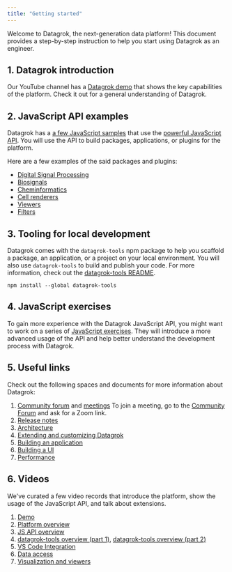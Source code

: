 ```yaml
---
title: "Getting started"
---
```


Welcome to Datagrok, the next-generation data platform! This document provides a step-by-step instruction to help you
start using Datagrok as an engineer.

## 1. Datagrok introduction

Our YouTube channel has a [Datagrok demo] that shows the key capabilities of the platform. Check it out for a general
understanding of Datagrok.

## 2. JavaScript API examples

Datagrok has a [a few JavaScript samples] that use the [powerful JavaScript API]. You will use the API to build
packages, applications, or plugins for the platform.

Here are a few examples of the said packages and plugins:

* [Digital Signal Processing]
* [Biosignals]
* [Cheminformatics]
* [Cell renderers]
* [Viewers]
* [Filters]

## 3. Tooling for local development

Datagrok comes with the `datagrok-tools` npm package to help you scaffold a package, an application, or a project on
your local environment. You will also use `datagrok-tools` to build and publish your code. For more information, check
out the [datagrok-tools README].

```shell
npm install --global datagrok-tools
```

<!-- PS: You might want to start by creating a [package]. -->

<!--
## Tutorial // a short tutorial that explains how to build something simple with Datagrok JavaScript API

Check out our practical tutorial that will teach you the basics of using the JavaScript API. In the tutorial, you will
generate a package, add simple code that uses the Datagrok JavaScript API, and publish this package to Datagrok's
development server.
-->

## 4. JavaScript exercises

To gain more experience with the Datagrok JavaScript API, you might want to work on a series of [JavaScript exercises].
They will introduce a more advanced usage of the API and help better understand the development process with Datagrok.

## 5. Useful links

Check out the following spaces and documents for more information about Datagrok:

1. [Community forum] and [meetings]
   To join a meeting, go to the [Community Forum] and ask for a Zoom link.
2. [Release notes]
3. [Architecture]
4. [Extending and customizing Datagrok]
5. [Building an application]
6. [Building a UI]
7. [Performance]

## 6. Videos

We've curated a few video records that introduce the platform, show the usage of the JavaScript API, and talk about
extensions.

1. [Demo]
2. [Platform overview]
3. [JS API overview]
4. [datagrok-tools overview (part 1)], [datagrok-tools overview (part 2)]
5. [VS Code Integration]
6. [Data access]
7. [Visualization and viewers]

[community forum]: https://community.datagrok.ai/

[meetings]: https://www.youtube.com/watch?v=p7_qOU_IzLM

[Release notes]: https://datagrok.ai/help/develop/release-history

[architecture]: under-the-hood/architecture.md

[Extending and customizing Datagrok]: packages/extensions.md

[Building an application]: how-to/build-an-app.md

[Building a UI]: advanced/ui.md

[Performance]: advanced/performance.md

[Demo]: https://www.youtube.com/watch?v=tVwpRB8fikQ

[Platform overview]: ../resources/video-contents.md#getting-started

[JS API overview]: ../resources/video-contents.md#javascript-api

[datagrok-tools overview (part 1)]: https://www.youtube.com/watch?v=zVVmlRorpjg&t=258s

[datagrok-tools overview (part 2)]: https://www.youtube.com/watch?v=0QxzllnBreI&t=4657s

[VS Code Integration]: https://www.youtube.com/watch?v=zVVmlRorpjg&t=870s

[Data access]: ../resources/video-contents.md#data-access

[Visualization and viewers]: ../resources/video-contents.md#visualizations

[Datagrok demo]: https://www.youtube.com/watch?v=tVwpRB8fikQ

[a few JavaScript samples]: https://public.datagrok.ai/js

[powerful JavaScript API]: https://datagrok.ai/js-api/

[Digital Signal Processing]: https://github.com/datagrok-ai/public/tree/master/packages/DSP

[Biosignals]: https://github.com/datagrok-ai/public/tree/master/packages/BioSignals

[Cheminformatics]: https://github.com/datagrok-ai/public/tree/master/packages/Chem

[//]: # ([Natural Language Processing]: https://github.com/datagrok-ai/public/tree/master/packages/NLP)

[Cell renderers]:https://github.com/datagrok-ai/public/blob/master/libraries/chem-meta/src/rdkit-api.ts

[viewers]: https://github.com/datagrok-ai/public/tree/master/packages/Viewers

[filters]: https://github.com/datagrok-ai/public/blob/master/packages/Widgets/src/filters/radio-button-filter.ts

[datagrok-tools README]: https://github.com/datagrok-ai/public/tree/master/tools#datagrok-tools

[JavaScript exercises]: exercises/exercises.md
